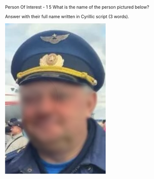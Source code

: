Person Of Interest - 1
5
What is the name of the person pictured below?

Answer with their full name written in Cyrillic script (3 words).

![The image:](https://github.com/ElisabethIld/25-06-2025-CTF-OSINT-Maltego/blob/main/screenshots/person_of_interest-1.png)
